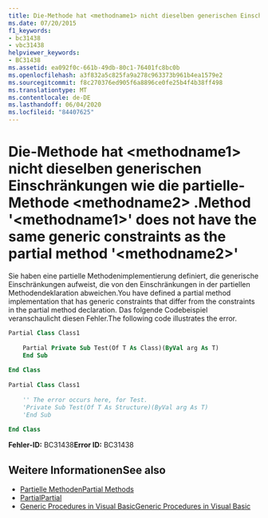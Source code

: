 ```yaml
---
title: Die-Methode hat <methodname1> nicht dieselben generischen Einschränkungen wie die partielle-Methode <methodname2> .
ms.date: 07/20/2015
f1_keywords:
- bc31438
- vbc31438
helpviewer_keywords:
- BC31438
ms.assetid: ea092f0c-661b-49db-80c1-76401fc8bc0b
ms.openlocfilehash: a3f832a5c825fa9a278c963373b961b4ea1579e2
ms.sourcegitcommit: f8c270376ed905f6a8896ce0fe25b4f4b38ff498
ms.translationtype: MT
ms.contentlocale: de-DE
ms.lasthandoff: 06/04/2020
ms.locfileid: "84407625"
---
```

# <a name="method-methodname1-does-not-have-the-same-generic-constraints-as-the-partial-method-methodname2"></a><span data-ttu-id="65158-102">Die-Methode hat \<methodname1> nicht dieselben generischen Einschränkungen wie die partielle-Methode \<methodname2> .</span><span class="sxs-lookup"><span data-stu-id="65158-102">Method '\<methodname1>' does not have the same generic constraints as the partial method '\<methodname2>'</span></span>
<span data-ttu-id="65158-103">Sie haben eine partielle Methodenimplementierung definiert, die generische Einschränkungen aufweist, die von den Einschränkungen in der partiellen Methodendeklaration abweichen.</span><span class="sxs-lookup"><span data-stu-id="65158-103">You have defined a partial method implementation that has generic constraints that differ from the constraints in the partial method declaration.</span></span> <span data-ttu-id="65158-104">Das folgende Codebeispiel veranschaulicht diesen Fehler.</span><span class="sxs-lookup"><span data-stu-id="65158-104">The following code illustrates the error.</span></span>  
  
```vb  
Partial Class Class1  
  
    Partial Private Sub Test(Of T As Class)(ByVal arg As T)  
    End Sub  
  
End Class  
  
Partial Class Class1  
  
    '' The error occurs here, for Test.  
    'Private Sub Test(Of T As Structure)(ByVal arg As T)  
    'End Sub  
  
End Class  
```  
  
 <span data-ttu-id="65158-105">**Fehler-ID:** BC31438</span><span class="sxs-lookup"><span data-stu-id="65158-105">**Error ID:** BC31438</span></span>  
  
## <a name="see-also"></a><span data-ttu-id="65158-106">Weitere Informationen</span><span class="sxs-lookup"><span data-stu-id="65158-106">See also</span></span>

- [<span data-ttu-id="65158-107">Partielle Methoden</span><span class="sxs-lookup"><span data-stu-id="65158-107">Partial Methods</span></span>](../programming-guide/language-features/procedures/partial-methods.md)
- [<span data-ttu-id="65158-108">Partial</span><span class="sxs-lookup"><span data-stu-id="65158-108">Partial</span></span>](../language-reference/modifiers/partial.md)
- [<span data-ttu-id="65158-109">Generic Procedures in Visual Basic</span><span class="sxs-lookup"><span data-stu-id="65158-109">Generic Procedures in Visual Basic</span></span>](../programming-guide/language-features/data-types/generic-procedures.md)
